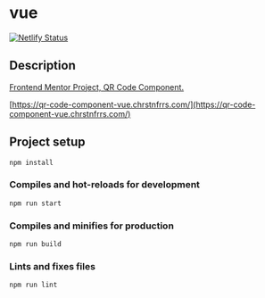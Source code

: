 # vue

[![Netlify Status](https://api.netlify.com/api/v1/badges/18b15e86-f58b-41ba-92ee-5d2c00842882/deploy-status)](https://app.netlify.com/sites/qr-code-component-vue/deploys)

## Description

[Frontend Mentor Project, QR Code Component.](https://www.frontendmentor.io/challenges/qr-code-component-iux_sIO_H)

[https://qr-code-component-vue.chrstnfrrs.com/](https://qr-code-component-vue.chrstnfrrs.com/)

## Project setup
```
npm install
```

### Compiles and hot-reloads for development
```
npm run start
```

### Compiles and minifies for production
```
npm run build
```

### Lints and fixes files
```
npm run lint
```
